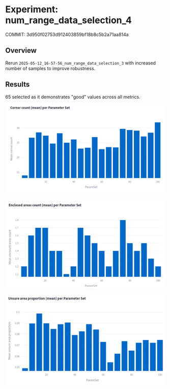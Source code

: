 # Experiment: num_range_data_selection_4

COMMIT: 3d950f02753d912403859bf18b8c5b2a71aa814a

## Overview

Rerun `2025-05-12_16-57-56_num_range_data_selection_3` with increased number of samples to improve robustness.

## Results

65 selected as it demonstrates "good" values across all metrics.

![](image.png)

![](image-1.png)

![](image-2.png)